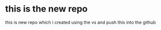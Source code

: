 # this is the new repo

this is new repo which i created using the vs and push this into the github
